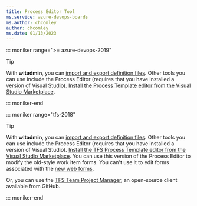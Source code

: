 ```yaml
---
title: Process Editor Tool
ms.service: azure-devops-boards
ms.author: chcomley
author: chcomley
ms.date: 01/13/2023 
---
```


::: moniker range=">= azure-devops-2019"

> [!TIP]  
> With **witadmin**, you can [import and export definition files](../reference/witadmin/witadmin-customize-and-manage-objects-for-tracking-work.md). Other tools you can use include the Process Editor (requires that you have installed a version of Visual Studio). [Install the  Process Template editor from the Visual Studio Marketplace](https://marketplace.visualstudio.com/items?itemName=ms-devlabs.msdevlabs-pte).  

::: moniker-end


::: moniker range="tfs-2018"

> [!TIP]  
> With **witadmin**, you can [import and export definition files](../reference/witadmin/witadmin-customize-and-manage-objects-for-tracking-work.md). Other tools you can use include the Process Editor (requires that you have installed a version of Visual Studio). [Install the TFS Process Template editor from the Visual Studio Marketplace](https://marketplace.visualstudio.com/items?itemName=KarthikBalasubramanianMSFT.TFSProcessTemplateEditor). You can use this version of the Process Editor to modify the old-style work item forms. You can't use it to edit forms associated with the [new web forms](/previous-versions/azure/devops/reference/process/new-work-item-experience). 
>
>Or, you can use the [TFS Team Project Manager](https://github.com/jelledruyts/TfsTeamProjectManager), an open-source client available from GitHub.      

::: moniker-end
